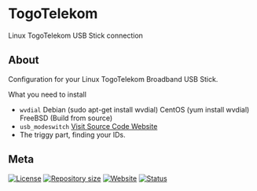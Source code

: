 # TogoTelekom

Linux TogoTelekom USB Stick connection

## About

Configuration for your Linux TogoTelekom Broadband USB Stick.

What you need to install
*   `wvdial` Debian (sudo apt-get install wvdial) CentOS (yum install wvdial) FreeBSD (Build from source)
*   `usb_modeswitch` [Visit Source Code Website](www.draisberghof.de/usb_modeswitch/#download)
*   The triggy part, finding your IDs.

## Meta

[![License](https://img.shields.io/github/license/SHelfinger/wordpress-csp.svg)](https://opensource.org/licenses/GPLv2)
[![Repository size](https://reposs.herokuapp.com/?path=SHelfinger/wordpress-csp)](https://github.com/SHelfinger/wordpress-csp)
[![Website](https://img.shields.io/badge/website-shelfinger.eu-00aeef.svg)](https://shelfinger.eu/)
[![Status](https://img.shields.io/badge/status-create.eu-00aeef.svg)](https://github.com/SHelfinger/wordpress-csp)
